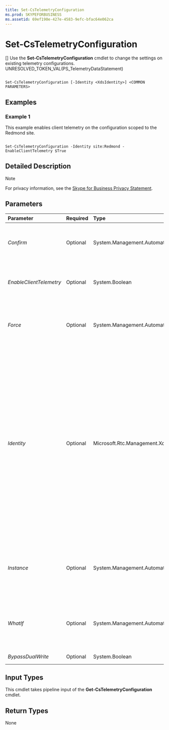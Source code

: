 ```yaml
---
title: Set-CsTelemetryConfiguration
ms.prod: SKYPEFORBUSINESS
ms.assetid: 69ef190e-427e-4583-9efc-bfac64e062ca
---
```




# Set-CsTelemetryConfiguration
[]
Use the **Set-CsTelemetryConfiguration** cmdlet to change the settings on existing telemetry configurations. UNRESOLVED_TOKEN_VAL(PS_TelemetryDataStatement)
  
    
    


```

Set-CsTelemetryConfiguration [-Identity <XdsIdentity>] <COMMON PARAMETERS>

```


## Examples
<a name="Examples"> </a>


### Example 1

This example enables client telemetry on the configuration scoped to the Redmond site.
  
    
    

```

Set-CsTelemetryConfiguration -Identity site:Redmond -EnableClientTelemetry $True
```


## Detailed Description
<a name="DetailedDescription"> </a>


> [!NOTE]
> For privacy information, see the  [Skype for Business Privacy Statement](http://go.microsoft.com/fwlink/?LinkID=517480&amp;clcid=0x409). 
  
    
    


## Parameters
<a name="DetailedDescription"> </a>



|**Parameter**|**Required**|**Type**|**Description**|
|:-----|:-----|:-----|:-----|
| _Confirm_ <br/> |Optional  <br/> |System.Management.Automation.SwitchParameter  <br/> |Prompts you for confirmation before executing the command.  <br/> |
| _EnableClientTelemetry_ <br/> |Optional  <br/> |System.Boolean  <br/> |When set to true, client telemetry will be enabled. The default is false.  <br/> |
| _Force_ <br/> |Optional  <br/> |System.Management.Automation.SwitchParameter  <br/> |Suppresses the display of any non-fatal error messages and completes the cmdlet operation.  <br/> |
| _Identity_ <br/> |Optional  <br/> |Microsoft.Rtc.Management.Xds.XdsIdentity  <br/> |A unique identifier that includes the scope of the telemetry configuration. Telemetry configurations can be scoped at the Global, Site, or Service level. For example, "site:Redmond" (for site). The format of the service scope is "Service:<Identity>", where identity is derived from the topology. You can use the following commands to identify the relevant services.  <br/> ```Get-CsService -WebServer | fl IdentityGet-CsService -PoolFqdn <pool> | fl Identity```The first command will give you all of the WebServices in the topology, regardless of the pool. The second will give you all of the services on the pool, regardless of their role. You can combine the two commands to zero in on a single role in a single pool.  <br/> |
| _Instance_ <br/> |Optional  <br/> |System.Management.Automation.PSObject  <br/> |Allows you to pass a reference to an object to the cmdlet rather than set individual parameter values.  <br/> |
| _WhatIf_ <br/> |Optional  <br/> |System.Management.Automation.SwitchParameter  <br/> |Describes what would happen if you executed the command without actually executing the command.  <br/> |
| _BypassDualWrite_ <br/> |Optional  <br/> |System.Boolean  <br/> |PARAMVALUE: $true | $false  <br/> |
   

## Input Types
<a name="InputTypes"> </a>

This cmdlet takes pipeline input of the **Get-CsTelemetryConfiguration** cmdlet.
  
    
    

  
    
    

## Return Types
<a name="ReturnTypes"> </a>

None
  
    
    
